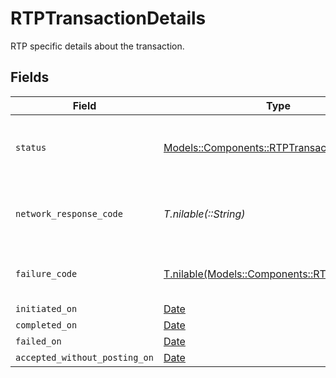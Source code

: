 # RTPTransactionDetails

RTP specific details about the transaction.


## Fields

| Field                                                                                   | Type                                                                                    | Required                                                                                | Description                                                                             |
| --------------------------------------------------------------------------------------- | --------------------------------------------------------------------------------------- | --------------------------------------------------------------------------------------- | --------------------------------------------------------------------------------------- |
| `status`                                                                                | [Models::Components::RTPTransactionStatus](../../models/shared/rtptransactionstatus.md) | :heavy_check_mark:                                                                      | Status of a transaction within the RTP lifecycle.                                       |
| `network_response_code`                                                                 | *T.nilable(::String)*                                                                   | :heavy_minus_sign:                                                                      | Response code returned by network on failure.                                           |
| `failure_code`                                                                          | [T.nilable(Models::Components::RTPFailureCode)](../../models/shared/rtpfailurecode.md)  | :heavy_minus_sign:                                                                      | Status codes for RTP failures.                                                          |
| `initiated_on`                                                                          | [Date](https://ruby-doc.org/stdlib-2.6.1/libdoc/date/rdoc/Date.html)                    | :heavy_minus_sign:                                                                      | N/A                                                                                     |
| `completed_on`                                                                          | [Date](https://ruby-doc.org/stdlib-2.6.1/libdoc/date/rdoc/Date.html)                    | :heavy_minus_sign:                                                                      | N/A                                                                                     |
| `failed_on`                                                                             | [Date](https://ruby-doc.org/stdlib-2.6.1/libdoc/date/rdoc/Date.html)                    | :heavy_minus_sign:                                                                      | N/A                                                                                     |
| `accepted_without_posting_on`                                                           | [Date](https://ruby-doc.org/stdlib-2.6.1/libdoc/date/rdoc/Date.html)                    | :heavy_minus_sign:                                                                      | N/A                                                                                     |